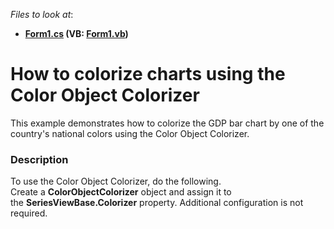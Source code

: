 <!-- default file list -->
*Files to look at*:

* **[Form1.cs](./CS/ColorObjectColorizerExample/Form1.cs) (VB: [Form1.vb](./VB/ColorObjectColorizerExample/Form1.vb))**
<!-- default file list end -->
# How to colorize charts using the Color Object Colorizer


This example demonstrates how to colorize the GDP bar chart by one of the country's national colors using the Color Object Colorizer.


<h3>Description</h3>

<p>To use the Color Object Colorizer, do&nbsp;the following.<br />Create a&nbsp;<strong>ColorObjectColorizer</strong>&nbsp;object and assign it to the&nbsp;<strong>SeriesViewBase.Colorizer</strong>&nbsp;property. Additional configuration is not required.</p>

<br/>


